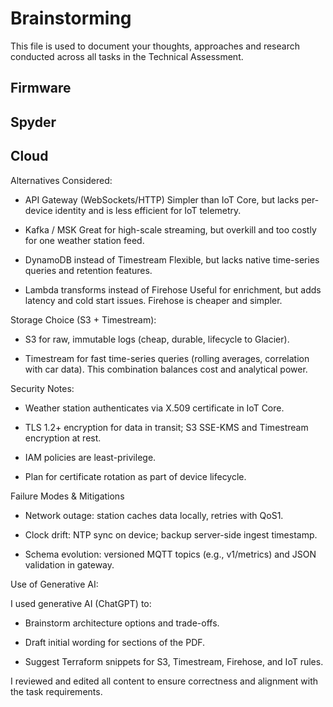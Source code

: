 # Brainstorming

This file is used to document your thoughts, approaches and research conducted across all tasks in the Technical Assessment.

## Firmware

## Spyder

## Cloud
Alternatives Considered:

- API Gateway (WebSockets/HTTP)
Simpler than IoT Core, but lacks per-device identity and is less efficient for IoT telemetry.

- Kafka / MSK
Great for high-scale streaming, but overkill and too costly for one weather station feed.

- DynamoDB instead of Timestream
Flexible, but lacks native time-series queries and retention features.

- Lambda transforms instead of Firehose
Useful for enrichment, but adds latency and cold start issues. Firehose is cheaper and simpler.

Storage Choice (S3 + Timestream):

- S3 for raw, immutable logs (cheap, durable, lifecycle to Glacier).

- Timestream for fast time-series queries (rolling averages, correlation with car data).
This combination balances cost and analytical power.

Security Notes:

- Weather station authenticates via X.509 certificate in IoT Core.

- TLS 1.2+ encryption for data in transit; S3 SSE-KMS and Timestream encryption at rest.

- IAM policies are least-privilege.

- Plan for certificate rotation as part of device lifecycle.

Failure Modes & Mitigations

- Network outage: station caches data locally, retries with QoS1.

- Clock drift: NTP sync on device; backup server-side ingest timestamp.

- Schema evolution: versioned MQTT topics (e.g., v1/metrics) and JSON validation in gateway.

Use of Generative AI:

I used generative AI (ChatGPT) to:

- Brainstorm architecture options and trade-offs.

- Draft initial wording for sections of the PDF.

- Suggest Terraform snippets for S3, Timestream, Firehose, and IoT rules.

I reviewed and edited all content to ensure correctness and alignment with the task requirements.